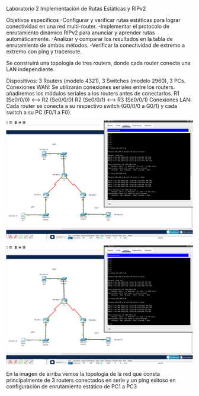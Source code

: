 Laboratorio 2 Implementación de Rutas Estáticas y RIPv2

Objetivos especificos
-Configurar y verificar rutas estáticas para lograr conectividad en una red multi-router.
-Implementar el protocolo de enrutamiento dinámico RIPv2 para anunciar y aprender rutas automáticamente.
-Analizar y comparar los resultados en la tabla de enrutamiento de ambos métodos.
-Verificar la conectividad de extremo a extremo con ping y traceroute.

Se construirá una topología de tres routers, donde cada router conecta una LAN independiente.

Dispositivos: 3 Routers (modelo 4321), 3 Switches (modelo 2960), 3 PCs.
Conexiones WAN: Se utilizarán conexiones seriales entre los routers. añadiremos los módulos seriales a los routers antes de conectarlos.
R1 (Se0/0/0) <--> R2 (Se0/0/0)
R2 (Se0/0/1) <--> R3 (Se0/0/1)
Conexiones LAN: Cada router se conecta a su respectivo switch (G0/0/0 a G0/1) y cada switch a su PC (F0/1 a F0).

![image_Alt](https://github.com/NETD3VIL/Practicas_CiscoPacketTracer/blob/dc4f06460201eff124cebec6756c5aad54848ab0/topologia_ping1.png)<p>

![image_Alt](https://github.com/NETD3VIL/Practicas_CiscoPacketTracer/blob/dc4f06460201eff124cebec6756c5aad54848ab0/topologia_ping1.png)<p>
En la imagen de arriba vemos la topologia de la red que consta principalmente de 3 routers conectados en serie y un ping exitoso en configuración de enrutamiento estático de PC1 a PC3
<p>
